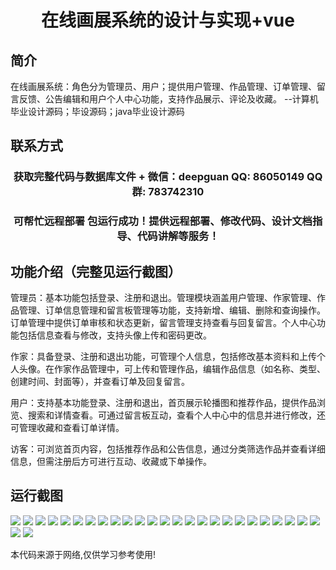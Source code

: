 <p><h1 align="center">在线画展系统的设计与实现+vue</h1></p>

## 简介
在线画展系统：角色分为管理员、用户；提供用户管理、作品管理、订单管理、留言反馈、公告编辑和用户个人中心功能，支持作品展示、评论及收藏。    --计算机毕业设计源码；毕设源码；java毕业设计源码


## 联系方式
<p><h3 align="center">获取完整代码与数据库文件 + 微信：deepguan QQ: 86050149 QQ群: 783742310</h3></p>
<p><h3 align="center">可帮忙远程部署 包运行成功！提供远程部署、修改代码、设计文档指导、代码讲解等服务！</h3></p>

## 功能介绍（完整见运行截图）
管理员：基本功能包括登录、注册和退出。管理模块涵盖用户管理、作家管理、作品管理、订单信息管理和留言板管理等功能，支持新增、编辑、删除和查询操作。订单管理中提供订单审核和状态更新，留言管理支持查看与回复留言。个人中心功能包括信息查看与修改，支持头像上传和密码更改。

作家：具备登录、注册和退出功能，可管理个人信息，包括修改基本资料和上传个人头像。在作家作品管理中，可上传和管理作品，编辑作品信息（如名称、类型、创建时间、封面等），并查看订单及回复留言。

用户：支持基本功能登录、注册和退出，首页展示轮播图和推荐作品，提供作品浏览、搜索和详情查看。可通过留言板互动，查看个人中心中的信息并进行修改，还可管理收藏和查看订单详情。

访客：可浏览首页内容，包括推荐作品和公告信息，通过分类筛选作品并查看详细信息，但需注册后方可进行互动、收藏或下单操作。


## 运行截图
![](img/001.jpg)
![](img/002.jpg)
![](img/003.jpg)
![](img/004.jpg)
![](img/005.jpg)
![](img/006.jpg)
![](img/007.jpg)
![](img/008.jpg)
![](img/009.jpg)
![](img/010.jpg)
![](img/011.jpg)
![](img/012.jpg)
![](img/013.jpg)
![](img/014.jpg)
![](img/015.jpg)
![](img/016.jpg)
![](img/017.jpg)
![](img/018.jpg)
![](img/019.jpg)
![](img/020.jpg)
![](img/021.jpg)
![](img/022.jpg)
![](img/023.jpg)
![](img/024.jpg)
![](img/025.jpg)
![](img/026.jpg)
![](img/027.jpg)

<p>本代码来源于网络,仅供学习参考使用!</p>
